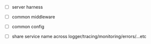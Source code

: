 - [ ] server harness

- [ ] common middleware

- [ ] common config

- [ ] share service name across logger/tracing/monitoring/errors/...etc
